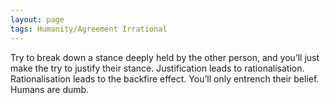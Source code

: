 ```yaml
---
layout: page
tags: Humanity/Agreement Irrational 
---
```


Try to break down a stance deeply held by the other person, and you’ll just make the try to justify their stance. Justification leads to rationalisation. Rationalisation leads to the backfire effect. You’ll only entrench their belief. Humans are dumb.
